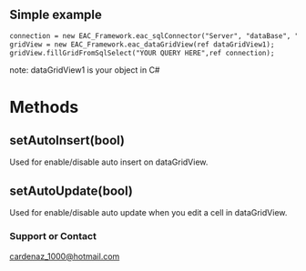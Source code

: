 ## Simple example 

```markdown
connection = new EAC_Framework.eac_sqlConnector("Server", "dataBase", "Table", "User", "Password");
gridView = new EAC_Framework.eac_dataGridView(ref dataGridView1); 
gridView.fillGridFromSqlSelect("YOUR QUERY HERE",ref connection);
```
note: dataGridView1 is your object in C# 
# Methods  

## setAutoInsert(bool)
Used for enable/disable auto insert on dataGridView.
## setAutoUpdate(bool)
Used for enable/disable auto update when you edit a cell in dataGridView.

### Support or Contact
cardenaz_1000@hotmail.com
